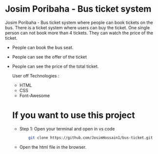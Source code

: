 # Josim Poribaha - Bus ticket system

Josim Poribaha - Bus ticket system where people can book tickets on the bus. There is a ticket system where users can buy the ticket. One single person can not book more than 4 tickets. They can watch the price of the ticket.

- People can book the bus seat.
- People can see the offer of the ticket
- People can see the price of the total ticket.

  User off Technologies :

   - HTML
   - CSS
   - Font-Awesome
 
  # If you want to use this project

  - Step 1: Open your terminal and open in vs code
    ```bash
        git clone https://github.com/JosimHossain1/bus-ticket.git
    ```
    
  - Open the html file in the browser.
